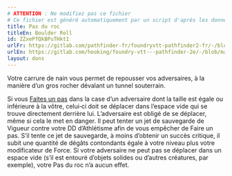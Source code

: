 ```yaml
---
# ATTENTION : Ne modifiez pas ce fichier
# Ce fichier est généré automatiquement par un script d'après les données du module Foundry VTT officiel et de sa traduction
title: Pas du roc
titleEn: Boulder Roll
id: ZZxePfQkBPuTHkt1
urlFr: https://gitlab.com/pathfinder-fr/foundryvtt-pathfinder2-fr/-/blob/master/data/feats/ZZxePfQkBPuTHkt1.htm
urlEn: https://gitlab.com/hooking/foundry-vtt---pathfinder-2e/-/blob/master/packs/data/feats.db/boulder-roll.json
layout: dons
---
```

Votre carrure de nain vous permet de repousser vos adversaires, à la manière d’un gros rocher dévalant un tunnel souterrain.

Si vous [Faites un pas](../actions/faire-un-pas.md) dans la case d’un adversaire dont la taille est égale ou inférieure à la vôtre, celui‑ci doit se déplacer dans l’espace vide qui se trouve directement derrière lui. L’adversaire est obligé de se déplacer, même si cela le met en danger. Il peut tenter un jet de sauvegarde de Vigueur contre votre DD d’Athlétisme afin de vous empêcher de Faire un pas. S’il tente ce jet de sauvegarde, à moins d’obtenir un succès critique, il subit une quantité de dégâts contondants égale à votre niveau plus votre modificateur de Force. Si votre adversaire ne peut pas se déplacer dans un espace vide (s’il est entouré d’objets solides ou d’autres créatures, par exemple), votre Pas du roc n’a aucun effet.
